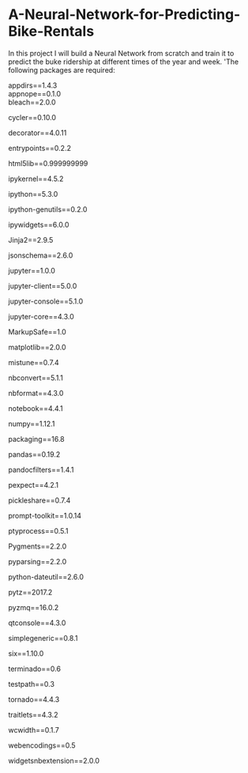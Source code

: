 # A-Neural-Network-for-Predicting-Bike-Rentals
In this project I will build a Neural Network from scratch and train it to predict the buke ridership at different times of the year and week. 
'The following packages are required: 

appdirs==1.4.3  
appnope==0.1.0  
bleach==2.0.0  

cycler==0.10.0

decorator==4.0.11

entrypoints==0.2.2

html5lib==0.999999999

ipykernel==4.5.2

ipython==5.3.0

ipython-genutils==0.2.0

ipywidgets==6.0.0

Jinja2==2.9.5

jsonschema==2.6.0

jupyter==1.0.0

jupyter-client==5.0.0

jupyter-console==5.1.0

jupyter-core==4.3.0

MarkupSafe==1.0

matplotlib==2.0.0

mistune==0.7.4

nbconvert==5.1.1

nbformat==4.3.0

notebook==4.4.1

numpy==1.12.1

packaging==16.8

pandas==0.19.2

pandocfilters==1.4.1

pexpect==4.2.1

pickleshare==0.7.4

prompt-toolkit==1.0.14

ptyprocess==0.5.1

Pygments==2.2.0

pyparsing==2.2.0

python-dateutil==2.6.0

pytz==2017.2

pyzmq==16.0.2

qtconsole==4.3.0

simplegeneric==0.8.1

six==1.10.0

terminado==0.6

testpath==0.3

tornado==4.4.3

traitlets==4.3.2

wcwidth==0.1.7

webencodings==0.5

widgetsnbextension==2.0.0
